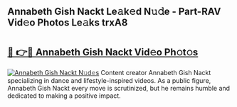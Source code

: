 ## Annabeth Gish Nackt Le𝚊k𝚎d N𝚞𝚍e - Part-RAV Vid𝚎o Photos Le𝚊ks trxA8

# <h2><a href="http://fb2o9ug.evod.top/?m=Annabeth+Gish+Nackt">🔗 👉🔴 Annabeth Gish Nackt Vid𝚎o Ph𝚘t𝚘s</a></h2>

[![Annabeth Gish Nackt N𝚞d𝚎s](https://i.imgur.com/8V9OHl7.gif)](http://fb2o9ug.evod.top/?m=Annabeth+Gish+Nackt)
Content creator Annabeth Gish Nackt specializing in dance and lifestyle-inspired videos. As a public figure, Annabeth Gish Nackt every move is scrutinized, but he remains humble and dedicated to making a positive impact. 
